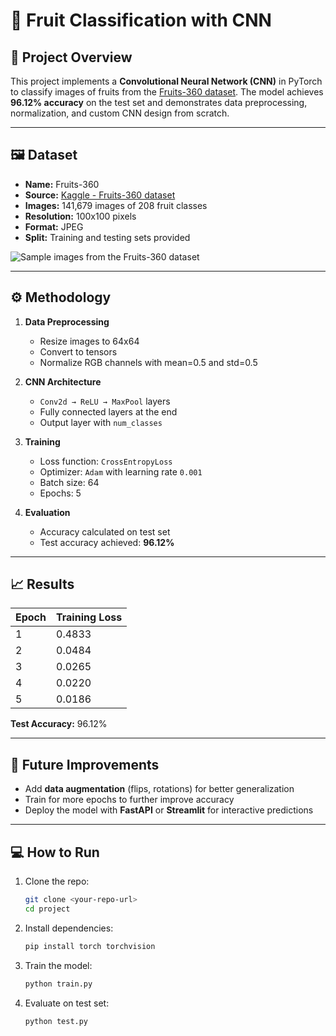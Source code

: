 

# 🍎 Fruit Classification with CNN

## 🚀 Project Overview

This project implements a **Convolutional Neural Network (CNN)** in PyTorch to classify images of fruits from the [Fruits-360 dataset](https://www.kaggle.com/datasets/moltean/fruits). The model achieves **96.12% accuracy** on the test set and demonstrates data preprocessing, normalization, and custom CNN design from scratch.

---

## 🖼 Dataset

* **Name:** Fruits-360
* **Source:** [Kaggle - Fruits-360 dataset](https://www.kaggle.com/datasets/moltean/fruits)
* **Images:** 141,679 images of 208 fruit classes
* **Resolution:** 100x100 pixels
* **Format:** JPEG
* **Split:** Training and testing sets provided

![Sample images from the Fruits-360 dataset](https://www.researchgate.net/profile/Anwar-Ali-Sathio/publication/387745966/figure/fig4/AS:1067760909932544@1661303445082/Sample-Images-From-The-Fruit-360-Dataset-Classification-In-Fruit-360-each-fruit.png)

---

## ⚙️ Methodology

1. **Data Preprocessing**

   * Resize images to 64x64
   * Convert to tensors
   * Normalize RGB channels with mean=0.5 and std=0.5

2. **CNN Architecture**

   * `Conv2d → ReLU → MaxPool` layers
   * Fully connected layers at the end
   * Output layer with `num_classes`

3. **Training**

   * Loss function: `CrossEntropyLoss`
   * Optimizer: `Adam` with learning rate `0.001`
   * Batch size: 64
   * Epochs: 5

4. **Evaluation**

   * Accuracy calculated on test set
   * Test accuracy achieved: **96.12%**

---

## 📈 Results

| Epoch | Training Loss |
| ----- | ------------- |
| 1     | 0.4833        |
| 2     | 0.0484        |
| 3     | 0.0265        |
| 4     | 0.0220        |
| 5     | 0.0186        |

**Test Accuracy:** 96.12%

---

## 🔮 Future Improvements

* Add **data augmentation** (flips, rotations) for better generalization
* Train for more epochs to further improve accuracy
* Deploy the model with **FastAPI** or **Streamlit** for interactive predictions

---

## 💻 How to Run

1. Clone the repo:

   ```bash
   git clone <your-repo-url>
   cd project
   ```

2. Install dependencies:

   ```bash
   pip install torch torchvision
   ```

3. Train the model:

   ```bash
   python train.py
   ```

4. Evaluate on test set:

   ```bash
   python test.py
   ```

